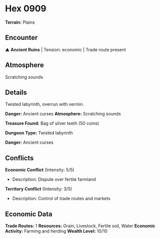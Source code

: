 # Hex 0909

**Terrain:** Plains

## Encounter
▲ **Ancient Ruins** | Tension: economic | Trade route present

## Atmosphere
Scratching sounds

## Details
Twisted labyrinth, overrun with vermin.

**Danger:** Ancient curses
**Atmosphere:** Scratching sounds

**Treasure Found:** Bag of silver teeth (50 coins)


**Dungeon Type:** Twisted labyrinth

**Danger:** Ancient curses

## Conflicts
**Economic Conflict** (Intensity: 5/5)
- Description: Dispute over fertile farmland

**Territory Conflict** (Intensity: 3/5)
- Description: Control of trade routes and markets

## Economic Data
**Trade Routes:** 1
**Resources:** Grain, Livestock, Fertile soil, Water
**Economic Activity:** Farming and herding
**Wealth Level:** 10/10
